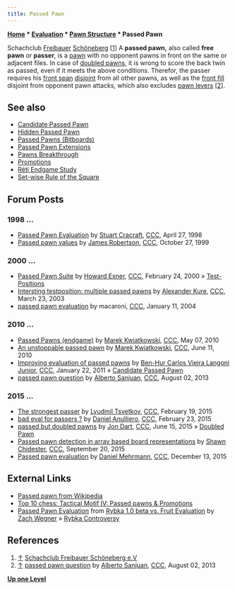 ```yaml
---
title: Passed Pawn
---
```

**[Home](Home "Home") \* [Evaluation](Evaluation "Evaluation") \* [Pawn Structure](Pawn_Structure "Pawn Structure") \* Passed Pawn**



 [](http://www.freibauer-schoeneberg.de/) Schachclub [Freibauer](http://de.wikipedia.org/wiki/Freibauer_%28Schach%29) [Schöneberg](https://en.wikipedia.org/wiki/Sch%C3%B6neberg) <a id="cite-note-1" href="#cite-ref-1">[1]</a> 
A **passed pawn,** also called **free pawn** or **passer**, is a [pawn](Pawn "Pawn") with no opponent pawns in front on the same or adjacent files. In case of [doubled pawns](Doubled_Pawn "Doubled Pawn"), it is wrong to score the back twin as passed, even if it meets the above conditions. Therefor, the passer requires his [front span](Pawn_Spans "Pawn Spans") [disjoint](General_Setwise_Operations#DisjointSets "General Setwise Operations") from all other pawns, as well as the [front fill](Pawn_Fills "Pawn Fills") disjoint from opponent pawn attacks, which also excludes [pawn levers](Pawn_Levers_(Bitboards) "Pawn Levers (Bitboards)") <a id="cite-note-2" href="#cite-ref-2">[2]</a>.



## See also


* [Candidate Passed Pawn](Candidate_Passed_Pawn "Candidate Passed Pawn")
* [Hidden Passed Pawn](Hidden_Passed_Pawn "Hidden Passed Pawn")
* [Passed Pawns (Bitboards)](Passed_Pawns_(Bitboards) "Passed Pawns (Bitboards)")
* [Passed Pawn Extensions](Passed_Pawn_Extensions "Passed Pawn Extensions")
* [Pawns Breakthrough](Pawns_Breakthrough "Pawns Breakthrough")
* [Promotions](Promotions "Promotions")
* [Réti Endgame Study](R%C3%A9ti_Endgame_Study "Réti Endgame Study")
* [Set-wise Rule of the Square](King_Pattern#SetwiseRuleoftheSquare "King Pattern")


## Forum Posts


### 1998 ...


* [Passed Pawn Evaluation](https://www.stmintz.com/ccc/index.php?id=17661) by [Stuart Cracraft](Stuart_Cracraft "Stuart Cracraft"), [CCC](CCC "CCC"), April 27, 1998
* [Passed pawn values](https://www.stmintz.com/ccc/index.php?id=75113) by [James Robertson](James_Robertson "James Robertson"), [CCC](CCC "CCC"), October 27, 1999


### 2000 ...


* [Passed Pawn Suite](https://www.stmintz.com/ccc/index.php?id=98943) by [Howard Exner](index.php?title=Howard_Exner&action=edit&redlink=1 "Howard Exner (page does not exist)"), [CCC](CCC "CCC"), February 24, 2000 » [Test-Positions](Test_Positions "Test-Positions")
* [Intersting testposition: multiple passed pawns](https://www.stmintz.com/ccc/index.php?id=290374) by [Alexander Kure](Alex_Kure "Alex Kure"), [CCC](CCC "CCC"), March 23, 2003
* [passed pawn evaluation](https://www.stmintz.com/ccc/index.php?id=341706) by macaroni, [CCC](CCC "CCC"), January 11, 2004


### 2010 ...


* [Passed Pawns (endgame)](http://www.talkchess.com/forum/viewtopic.php?t=34198) by [Marek Kwiatkowski](index.php?title=Marek_Kwiatkowski&action=edit&redlink=1 "Marek Kwiatkowski (page does not exist)"), [CCC](CCC "CCC"), May 07, 2010
* [An unstoppable passed pawn](http://www.talkchess.com/forum/viewtopic.php?t=34879) by [Marek Kwiatkowski](index.php?title=Marek_Kwiatkowski&action=edit&redlink=1 "Marek Kwiatkowski (page does not exist)"), [CCC](CCC "CCC"), June 11, 2010
* [Improving evaluation of passed pawns](http://www.talkchess.com/forum/viewtopic.php?t=37748) by [Ben-Hur Carlos Vieira Langoni Junior](Ben-Hur_Carlos_Vieira_Langoni_Junior "Ben-Hur Carlos Vieira Langoni Junior"), [CCC](CCC "CCC"), January 22, 2011 » [Candidate Passed Pawn](Candidate_Passed_Pawn "Candidate Passed Pawn")
* [passed pawn question](http://www.talkchess.com/forum/viewtopic.php?t=48823) by [Alberto Sanjuan](Alberto_Sanjuan "Alberto Sanjuan"), [CCC](CCC "CCC"), August 02, 2013


### 2015 ...


* [The strongest passer](http://www.talkchess.com/forum/viewtopic.php?t=55392) by [Lyudmil Tsvetkov](Lyudmil_Tsvetkov "Lyudmil Tsvetkov"), [CCC](CCC "CCC"), February 19, 2015
* [bad eval for passers ?](http://www.talkchess.com/forum/viewtopic.php?t=55433) by [Daniel Anulliero](Daniel_Anulliero "Daniel Anulliero"), [CCC](CCC "CCC"), February 23, 2015
* [passed but doubled pawns](http://www.talkchess.com/forum/viewtopic.php?t=56682) by [Jon Dart](Jon_Dart "Jon Dart"), [CCC](CCC "CCC"), June 15, 2015 » [Doubled Pawn](Doubled_Pawn "Doubled Pawn")
* [Passed pawn detection in array based board representations](http://www.talkchess.com/forum/viewtopic.php?t=57708) by [Shawn Chidester](Shawn_Chidester "Shawn Chidester"), [CCC](CCC "CCC"), September 20, 2015
* [Passed pawn evaluation](http://www.talkchess.com/forum/viewtopic.php?t=58583) by [Daniel Mehrmann](Daniel_Mehrmann "Daniel Mehrmann"), [CCC](CCC "CCC"), December 13, 2015


## External Links


* [Passed pawn from Wikipedia](https://en.wikipedia.org/wiki/Passed_pawn)
* [Top 10 chess: Tactical Motif IV: Passed pawns & Promotions](http://www.top10chess.com/2008/09/tactical-motif-iv-passed-pawns.html)
* [Passed Pawn Evaluation](https://webspace.utexas.edu/zzw57/rtc/eval/passed_pawns.html) from [Rybka 1.0 beta vs. Fruit Evaluation](https://webspace.utexas.edu/zzw57/rtc/eval/eval.html) by [Zach Wegner](Zach_Wegner "Zach Wegner") » [Rybka Controversy](Rybka_Controversy "Rybka Controversy")


## References


1. <a id="cite-ref-1" href="#cite-note-1">↑</a> [Schachclub Freibauer Schöneberg e.V](http://www.freibauer-schoeneberg.de/)
2. <a id="cite-ref-2" href="#cite-note-2">↑</a> [passed pawn question](http://www.talkchess.com/forum/viewtopic.php?t=48823) by [Alberto Sanjuan](Alberto_Sanjuan "Alberto Sanjuan"), [CCC](CCC "CCC"), August 02, 2013

**[Up one Level](Pawn_Structure "Pawn Structure")**







 

